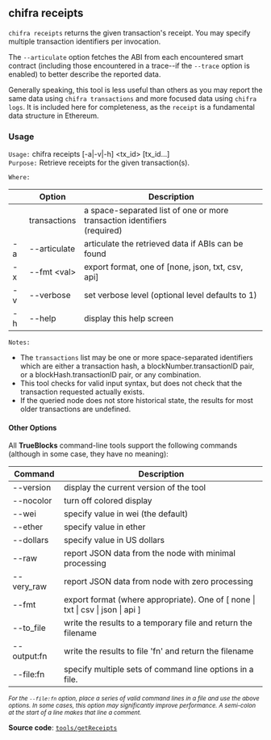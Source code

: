 ## chifra receipts

`chifra receipts` returns the given transaction's receipt. You may specify multiple transaction identifiers per invocation.

The `--articulate` option fetches the ABI from each encountered smart contract (including those encountered in a trace--if the `--trace` option is enabled) to better describe the reported data.

Generally speaking, this tool is less useful than others as you may report the same data using `chifra transactions` and more focused data using `chifra logs`. It is included here for completeness, as the `receipt` is a fundamental data structure in Ethereum.

### Usage

`Usage:`    chifra receipts [-a|-v|-h] &lt;tx_id&gt; [tx_id...]  
`Purpose:`  Retrieve receipts for the given transaction(s).

`Where:`  

|     | Option            | Description                                                                  |
| --- | ----------------- | ---------------------------------------------------------------------------- |
|     | transactions      | a space-separated list of one or more transaction identifiers<br/>(required) |
| -a  | --articulate      | articulate the retrieved data if ABIs can be found                           |
| -x  | --fmt &lt;val&gt; | export format, one of [none, json, txt, csv, api]                            |
| -v  | --verbose         | set verbose level (optional level defaults to 1)                             |
| -h  | --help            | display this help screen                                                     |

`Notes:`

- The `transactions` list may be one or more space-separated identifiers which are either a transaction hash,
  a blockNumber.transactionID pair, or a blockHash.transactionID pair, or any combination.
- This tool checks for valid input syntax, but does not check that the transaction requested actually exists.
- If the queried node does not store historical state, the results for most older transactions are undefined.

#### Other Options

All **TrueBlocks** command-line tools support the following commands (although in some case, they have no meaning):

| Command     | Description                                                                                     |
| ----------- | ----------------------------------------------------------------------------------------------- |
| --version   | display the current version of the tool                                                         |
| --nocolor   | turn off colored display                                                                        |
| --wei       | specify value in wei (the default)                                                              |
| --ether     | specify value in ether                                                                          |
| --dollars   | specify value in US dollars                                                                     |
| --raw       | report JSON data from the node with minimal processing                                          |
| --very_raw  | report JSON data from node with zero processing                                                 |
| --fmt       | export format (where appropriate). One of [ none &#124; txt &#124; csv &#124; json &#124; api ] |
| --to_file   | write the results to a temporary file and return the filename                                   |
| --output:fn | write the results to file 'fn' and return the filename                                          |
| --file:fn   | specify multiple sets of command line options in a file.                                        |

<small>*For the `--file:fn` option, place a series of valid command lines in a file and use the above options. In some cases, this option may significantly improve performance. A semi-colon at the start of a line makes that line a comment.*</small>

**Source code**: [`tools/getReceipts`](https://github.com/TrueBlocks/trueblocks-core/tree/master/src/tools/getReceipts)

